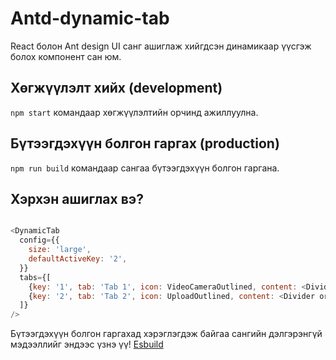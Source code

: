 # Antd-dynamic-tab

React болон Ant design UI санг ашиглаж хийгдсэн динамикаар үүсгэж болох компонент сан юм.

## Хөгжүүлэлт хийх (development)

`npm start` командаар хөгжүүлэлтийн орчинд ажиллуулна.

## Бүтээгдэхүүн болгон гаргах (production)

`npm run build` командаар сангаа бүтээгдэхүүн болгон гаргана.

## Хэрхэн ашиглах вэ?

```js

<DynamicTab
  config={{
    size: 'large',
    defaultActiveKey: '2',
  }}
  tabs={[
    {key: '1', tab: 'Tab 1', icon: VideoCameraOutlined, content: <Divider orientation="center">Tab 1</Divider>},
    {key: '2', tab: 'Tab 2', icon: UploadOutlined, content: <Divider orientation="center">Tab 2</Divider>},
  ]}
/>

```

Бүтээгдэхүүн болгон гаргахад хэрэглэгдэж байгаа сангийн дэлгэрэнгүй мэдээллийг эндээс үзнэ үү! <a href="https://esbuild.github.io/" target="_blank">Esbuild</a>
